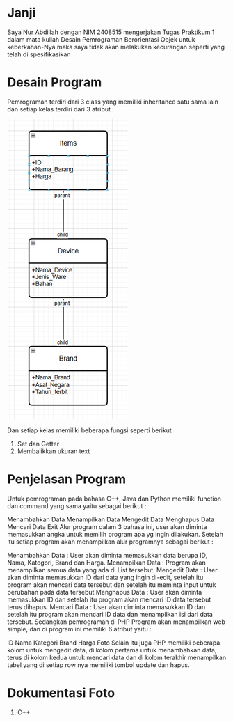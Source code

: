 # Janji
Saya Nur Abdillah dengan NIM 2408515 mengerjakan Tugas Praktikum 1 dalam mata kuliah Desain Pemrograman Berorientasi Objek untuk keberkahan-Nya maka saya tidak akan melakukan kecurangan seperti yang telah di spesifikasikan

# Desain Program
Pemrograman terdiri dari 3 class yang memiliki inheritance satu sama lain dan setiap kelas terdiri dari 3 atribut :

![image](Struktur_Data.png)

Dan setiap kelas memiliki beberapa fungsi seperti berikut

1. Set dan Getter
2. Membalikkan ukuran text

# Penjelasan Program
Untuk pemrograman pada bahasa C++, Java dan Python memiliki function dan command yang sama yaitu sebagai berikut :

Menambahkan Data
Menampilkan Data
Mengedit Data
Menghapus Data
Mencari Data
Exit
Alur program dalam 3 bahasa ini, user akan diminta memasukkan angka untuk memilih program apa yg ingin dilakukan. Setelah itu setiap program akan menampilkan alur programnya sebagai berikut :

Menambahkan Data : User akan diminta memasukkan data berupa ID, Nama, Kategori, Brand dan Harga.
Menampilkan Data : Program akan menampilkan semua data yang ada di List tersebut.
Mengedit Data : User akan diminta memasukkan ID dari data yang ingin di-edit, setelah itu program akan mencari data tersebut dan setelah itu meminta input untuk perubahan pada data tersebut
Menghapus Data : User akan diminta memasukkan ID dan setelah itu program akan mencari ID data tersebut terus dihapus.
Mencari Data : User akan diminta memasukkan ID dan setelah itu program akan mencari ID data dan menampilkan isi dari data tersebut.
Sedangkan pemrograman di PHP Program akan menampilkan web simple, dan di program ini memiliki 6 atribut yaitu :

ID
Nama
Kategori
Brand
Harga
Foto
Selain itu juga PHP memiliki beberapa kolom untuk mengedit data, di kolom pertama untuk menambahkan data, terus di kolom kedua untuk mencari data dan di kolom terakhir menampilkan tabel yang di setiap row nya memiliki tombol update dan hapus.

# Dokumentasi Foto
1. C++

